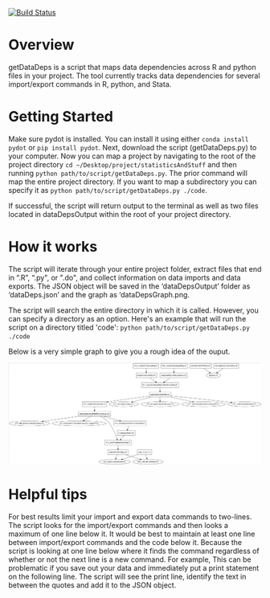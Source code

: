 [![Build Status](https://www.travis-ci.com/lmgibson/getDataDeps.svg?branch=main)](https://www.travis-ci.com/lmgibson/getDataDeps)

# Overview

getDataDeps is a script that maps data dependencies across R and python files in your project. The tool currently tracks data dependencies for several import/export commands in R, python, and Stata.

# Getting Started

Make sure pydot is installed. You can install it using either `conda install pydot` or `pip install pydot`. Next, download the script (getDataDeps.py) to your computer. Now you can map a project by navigating to the root of the project directory `cd ~/Desktop/project/statisticsAndStuff` and then running `python path/to/script/getDataDeps.py`. The prior command will map the entire project directory. If you want to map a subdirectory you can specify it as `python path/to/script/getDataDeps.py ./code`.

If successful, the script will return output to the terminal as well as two files located in dataDepsOutput within the root of your project directory.

# How it works

The script will iterate through your entire project folder, extract files that end in “.R”, “.py", or ".do", and collect information on data imports and data exports. The JSON object will be saved in the ‘dataDepsOutput’ folder as ‘dataDeps.json’ and the graph as ‘dataDepsGraph.png.

The script will search the entire directory in which it is called. However, you can specify a directory as an option. Here's an example that will run the script on a directory titled 'code':
`python path/to/script/getDataDeps.py ./code`

Below is a very simple graph to give you a rough idea of the ouput.

![](./dataDepsOutput/dataDepsGraph.png)

# Helpful tips

For best results limit your import and export data commands to two-lines. The script looks for the import/export commands and then looks a maximum of one line below it. It would be best to maintain at least one line between import/export commands and the code below it. Because the script is looking at one line below where it finds the command regardless of whether or not the next line is a new command. For example, This can be problematic if you save out your data and immediately put a print statement on the following line. The script will see the print line, identify the text in between the quotes and add it to the JSON object.
